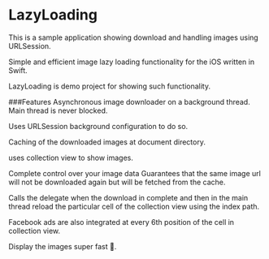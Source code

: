 # LazyLoading
This is a sample application showing download and handling images using URLSession.


Simple and efficient image lazy loading functionality for the iOS written in Swift.

LazyLoading is demo project for showing such functionality.

###Features
Asynchronous image downloader on a background thread. Main thread is never blocked.

Uses URLSession background configuration to do so.

Caching of the downloaded images at document directory.

uses collection view to show images.

Complete control over your image data
Guarantees that the same image url will not be downloaded again but will be fetched from the cache.

Calls the delegate when the download in complete and then in the main thread reload the particular cell of the collection view using the index path.

Facebook ads are also integrated at every 6th position of the cell in collection view.

Display the images super fast 🚀.
